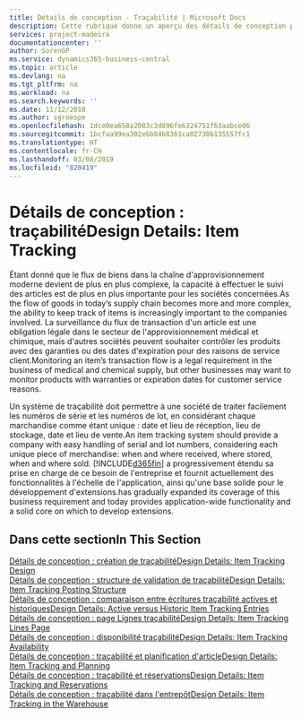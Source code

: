 ```yaml
---
title: Détails de conception - Traçabilité | Microsoft Docs
description: Cette rubrique donne un aperçu des détails de conception pour la traçabilité.
services: project-madeira
documentationcenter: ''
author: SorenGP
ms.service: dynamics365-business-central
ms.topic: article
ms.devlang: na
ms.tgt_pltfrm: na
ms.workload: na
ms.search.keywords: ''
ms.date: 11/12/2018
ms.author: sgroespe
ms.openlocfilehash: 1dce0ea658a2083c3d896fe6324751f63aabce06
ms.sourcegitcommit: 1bcfaa99ea302e6b84b8361ca02730b135557fc1
ms.translationtype: HT
ms.contentlocale: fr-CH
ms.lasthandoff: 03/08/2019
ms.locfileid: "820419"
---
```

# <a name="design-details-item-tracking"></a><span data-ttu-id="e7de9-103">Détails de conception : traçabilité</span><span class="sxs-lookup"><span data-stu-id="e7de9-103">Design Details: Item Tracking</span></span>
<span data-ttu-id="e7de9-104">Étant donné que le flux de biens dans la chaîne d'approvisionnement moderne devient de plus en plus complexe, la capacité à effectuer le suivi des articles est de plus en plus importante pour les sociétés concernées.</span><span class="sxs-lookup"><span data-stu-id="e7de9-104">As the flow of goods in today’s supply chain becomes more and more complex, the ability to keep track of items is increasingly important to the companies involved.</span></span> <span data-ttu-id="e7de9-105">La surveillance du flux de transaction d'un article est une obligation légale dans le secteur de l'approvisionnement médical et chimique, mais d'autres sociétés peuvent souhaiter contrôler les produits avec des garanties ou des dates d'expiration pour des raisons de service client.</span><span class="sxs-lookup"><span data-stu-id="e7de9-105">Monitoring an item’s transaction flow is a legal requirement in the business of medical and chemical supply, but other businesses may want to monitor products with warranties or expiration dates for customer service reasons.</span></span>  

<span data-ttu-id="e7de9-106">Un système de traçabilité doit permettre à une société de traiter facilement les numéros de série et les numéros de lot, en considérant chaque marchandise comme étant unique : date et lieu de réception, lieu de stockage, date et lieu de vente.</span><span class="sxs-lookup"><span data-stu-id="e7de9-106">An item tracking system should provide a company with easy handling of serial and lot numbers, considering each unique piece of merchandise: when and where received, where stored, when and where sold.</span></span> [!INCLUDE[d365fin](includes/d365fin_md.md)] <span data-ttu-id="e7de9-107">a progressivement étendu sa prise en charge de ce besoin de l'entreprise et fournit actuellement des fonctionnalités à l'échelle de l'application, ainsi qu'une base solide pour le développement d'extensions.</span><span class="sxs-lookup"><span data-stu-id="e7de9-107">has gradually expanded its coverage of this business requirement and today provides application-wide functionality and a solid core on which to develop extensions.</span></span>  

## <a name="in-this-section"></a><span data-ttu-id="e7de9-108">Dans cette section</span><span class="sxs-lookup"><span data-stu-id="e7de9-108">In This Section</span></span>  
[<span data-ttu-id="e7de9-109">Détails de conception : création de traçabilité</span><span class="sxs-lookup"><span data-stu-id="e7de9-109">Design Details: Item Tracking Design</span></span>](design-details-item-tracking-design.md)  
[<span data-ttu-id="e7de9-110">Détails de conception : structure de validation de traçabilité</span><span class="sxs-lookup"><span data-stu-id="e7de9-110">Design Details: Item Tracking Posting Structure</span></span>](design-details-item-tracking-posting-structure.md)  
[<span data-ttu-id="e7de9-111">Détails de conception : comparaison entre écritures traçabilité actives et historiques</span><span class="sxs-lookup"><span data-stu-id="e7de9-111">Design Details: Active versus Historic Item Tracking Entries</span></span>](design-details-active-versus-historic-item-tracking-entries.md)  
[<span data-ttu-id="e7de9-112">Détails de conception : page Lignes traçabilité</span><span class="sxs-lookup"><span data-stu-id="e7de9-112">Design Details: Item Tracking Lines Page</span></span>](design-details-item-tracking-lines-window.md)  
[<span data-ttu-id="e7de9-113">Détails de conception : disponibilité traçabilité</span><span class="sxs-lookup"><span data-stu-id="e7de9-113">Design Details: Item Tracking Availability</span></span>](design-details-item-tracking-availability.md)  
[<span data-ttu-id="e7de9-114">Détails de conception : traçabilité et planification d'article</span><span class="sxs-lookup"><span data-stu-id="e7de9-114">Design Details: Item Tracking and Planning</span></span>](design-details-item-tracking-and-planning.md)  
[<span data-ttu-id="e7de9-115">Détails de conception : traçabilité et réservations</span><span class="sxs-lookup"><span data-stu-id="e7de9-115">Design Details: Item Tracking and Reservations</span></span>](design-details-item-tracking-and-reservations.md)  
[<span data-ttu-id="e7de9-116">Détails de conception : traçabilité dans l'entrepôt</span><span class="sxs-lookup"><span data-stu-id="e7de9-116">Design Details: Item Tracking in the Warehouse</span></span>](design-details-item-tracking-in-the-warehouse.md)

